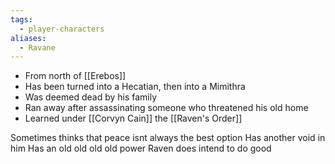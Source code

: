 ```yaml
---
tags:
  - player-characters
aliases:
  - Ravane
---
```

- From north of [[Erebos]]
- Has been turned into a Hecatian, then into a Mimithra
- Was deemed dead by his family
- Ran away after assassinating someone who threatened his old home
- Learned under [[Corvyn Cain]] the [[Raven's Order]]

Sometimes thinks that peace isnt always the best option
Has another void in him
Has an old old old old power
Raven does intend to do good
